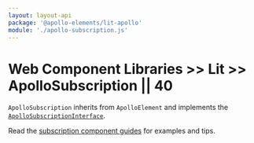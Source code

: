 ```yaml
---
layout: layout-api
package: '@apollo-elements/lit-apollo'
module: './apollo-subscription.js'
---
```

# Web Component Libraries >> Lit >> ApolloSubscription || 40

`ApolloSubscription` inherits from `ApolloElement` and implements the [`ApolloSubscriptionInterface`](/api/interfaces/subscription/).

Read the [subscription component guides](../../../../guides/usage/subscriptions/) for examples and tips.
